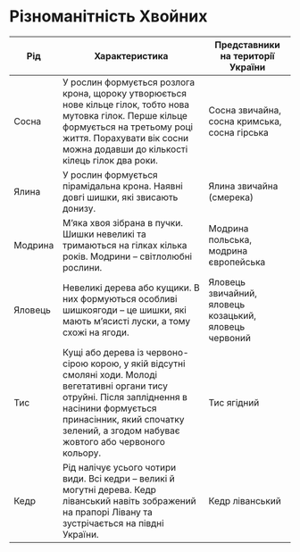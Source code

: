 # Різноманітність Хвойних

<table>
<thead>
<tr>
<th>Рiд</th>
<th>Характеристика</th>
<th>Представники на територiї України</th>
</tr>
</thead>
<tbody>
<tr>
<td>Сосна</td>
<td>У рослин формується розлога крона, щороку утворюється нове кільце гілок, тобто нова мутовка гілок. Перше кільце формується на третьому році життя. Порахувати вік сосни можна додавши до кількості кілець гілок два роки.</td>
<td>Сосна звичайна, сосна кримська, сосна гірська</td>
<tr>
<td>Ялина</td>
<td>У рослин формується пірамідальна крона. Наявні довгі шишки, які звисають донизу.</td>
<td>Ялина звичайна (смерека)</td>
</tr>
<tr>
<td>Модрина</td>
<td>М’яка хвоя зібрана в пучки. Шишки невеликі та тримаються на гілках кілька років. Модрини – світлолюбні рослини.</td>
<td>Модрина польська, модрина європейська</td>
</tr>
<tr>
<td>Яловець</td>
<td>Невеликі дерева або кущики. В них формуються особливі
шишкоягоди – це шишки, які мають м’ясисті луски, а тому схожі на ягоди.</td>
<td>Яловець звичайний, яловець козацький, яловець червоний</td>
</tr>
<tr>
<td>Тис</td>
<td>Кущі або дерева із червоно-сірою корою, у якій відсутні смоляні ходи. Молоді вегетативні органи тису отруйні. Після запліднення в насінини формується принасінник, який спочатку зелений, а згодом набуває жовтого або червоного кольору.</td>
<td>Тис ягідний</td>
</tr>
<tr>
<td>Кедр</td>
<td>Рід налічує усього чотири види. Всі кедри – великі й могутні дерева. Кедр ліванський навіть зображений на прапорі Лівану та зустрічається на півдні України.</td>
<td>Кедр ліванський</td>
</tr>
</tbody>
</table>
